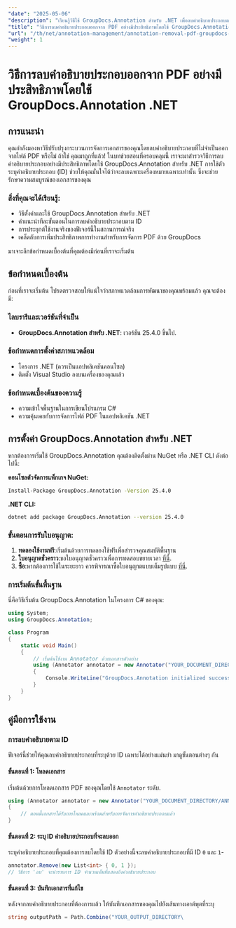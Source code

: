 ```yaml
---
"date": "2025-05-06"
"description": "เรียนรู้วิธีใช้ GroupDocs.Annotation สำหรับ .NET เพื่อลบคำอธิบายประกอบตาม ID และเพิ่มประสิทธิภาพกระบวนการจัดการเอกสารของคุณด้วยคู่มือที่ครอบคลุมนี้"
"title": "วิธีการลบคำอธิบายประกอบออกจาก PDF อย่างมีประสิทธิภาพโดยใช้ GroupDocs.Annotation .NET"
"url": "/th/net/annotation-management/annotation-removal-pdf-groupdocs-dotnet-guide/"
"weight": 1
---
```


# วิธีการลบคำอธิบายประกอบออกจาก PDF อย่างมีประสิทธิภาพโดยใช้ GroupDocs.Annotation .NET

## การแนะนำ

คุณกำลังมองหาวิธีปรับปรุงกระบวนการจัดการเอกสารของคุณโดยลบคำอธิบายประกอบที่ไม่จำเป็นออกจากไฟล์ PDF หรือไม่ ถ้าใช่ คุณมาถูกที่แล้ว! ในบทช่วยสอนที่ครอบคลุมนี้ เราจะมาสำรวจวิธีการลบคำอธิบายประกอบอย่างมีประสิทธิภาพโดยใช้ GroupDocs.Annotation สำหรับ .NET การใช้ตัวระบุคำอธิบายประกอบ (ID) ช่วยให้คุณมั่นใจได้ว่าจะลบเฉพาะเครื่องหมายเฉพาะเท่านั้น ซึ่งจะช่วยรักษาความสมบูรณ์ของเอกสารของคุณ

### สิ่งที่คุณจะได้เรียนรู้:
- วิธีตั้งค่าและใช้ GroupDocs.Annotation สำหรับ .NET
- คำแนะนำทีละขั้นตอนในการลบคำอธิบายประกอบตาม ID
- การประยุกต์ใช้งานจริงของฟีเจอร์นี้ในสถานการณ์จริง
- เคล็ดลับการเพิ่มประสิทธิภาพการทำงานสำหรับการจัดการ PDF ด้วย GroupDocs

มาเจาะลึกข้อกำหนดเบื้องต้นที่คุณต้องมีก่อนที่เราจะเริ่มต้น

## ข้อกำหนดเบื้องต้น

ก่อนที่เราจะเริ่มต้น โปรดตรวจสอบให้แน่ใจว่าสภาพแวดล้อมการพัฒนาของคุณพร้อมแล้ว คุณจะต้องมี:

### ไลบรารีและเวอร์ชันที่จำเป็น
- **GroupDocs.Annotation สำหรับ .NET**: เวอร์ชัน 25.4.0 ขึ้นไป.

### ข้อกำหนดการตั้งค่าสภาพแวดล้อม
- โครงการ .NET (ควรเป็นแอปพลิเคชันคอนโซล)
- ติดตั้ง Visual Studio ลงบนเครื่องของคุณแล้ว

### ข้อกำหนดเบื้องต้นของความรู้
- ความเข้าใจพื้นฐานในการเขียนโปรแกรม C#
- ความคุ้นเคยกับการจัดการไฟล์ PDF ในแอปพลิเคชัน .NET

## การตั้งค่า GroupDocs.Annotation สำหรับ .NET

หากต้องการเริ่มใช้ GroupDocs.Annotation คุณต้องติดตั้งผ่าน NuGet หรือ .NET CLI ดังต่อไปนี้:

**คอนโซลตัวจัดการแพ็กเกจ NuGet:**
```bash
Install-Package GroupDocs.Annotation -Version 25.4.0
```

**\.NET CLI:**
```bash
dotnet add package GroupDocs.Annotation --version 25.4.0
```

### ขั้นตอนการรับใบอนุญาต:
1. **ทดลองใช้งานฟรี**:เริ่มต้นด้วยการทดลองใช้ฟรีเพื่อสำรวจคุณสมบัติพื้นฐาน
2. **ใบอนุญาตชั่วคราว**:ขอใบอนุญาตชั่วคราวเพื่อการทดสอบขยายเวลา [ที่นี่](https://purchase-groupdocs.com/temporary-license/).
3. **ซื้อ**:หากต้องการใช้ในระยะยาว ควรพิจารณาซื้อใบอนุญาตแบบเต็มรูปแบบ [ที่นี่](https://purchase-groupdocs.com/buy).

### การเริ่มต้นขั้นพื้นฐาน
นี่คือวิธีเริ่มต้น GroupDocs.Annotation ในโครงการ C# ของคุณ:

```csharp
using System;
using GroupDocs.Annotation;

class Program
{
    static void Main()
    {
        // เริ่มต้นใช้งาน Annotator ด้วยเอกสารตัวอย่าง
        using (Annotator annotator = new Annotator("YOUR_DOCUMENT_DIRECTORY/ANNOTATED.pdf"))
        {
            Console.WriteLine("GroupDocs.Annotation initialized successfully.");
        }
    }
}
```

## คู่มือการใช้งาน

### การลบคำอธิบายตาม ID

ฟีเจอร์นี้ช่วยให้คุณลบคำอธิบายประกอบที่ระบุด้วย ID เฉพาะได้อย่างแม่นยำ มาดูขั้นตอนต่างๆ กัน

#### ขั้นตอนที่ 1: โหลดเอกสาร
เริ่มต้นด้วยการโหลดเอกสาร PDF ของคุณโดยใช้ `Annotator` ระดับ.

```csharp
using (Annotator annotator = new Annotator("YOUR_DOCUMENT_DIRECTORY/ANNOTATED.pdf"))
{
    // ตอนนี้เอกสารได้รับการโหลดและพร้อมสำหรับการจัดการคำอธิบายประกอบแล้ว
}
```

#### ขั้นตอนที่ 2: ระบุ ID คำอธิบายประกอบที่จะลบออก
ระบุคำอธิบายประกอบที่คุณต้องการลบโดยใช้ ID ตัวอย่างนี้จะลบคำอธิบายประกอบที่มี ID `0` และ `1`-

```csharp
annotator.Remove(new List<int> { 0, 1 });
// วิธีการ 'ลบ' จะนำรายการ ID จำนวนเต็มที่แสดงถึงคำอธิบายประกอบ
```

#### ขั้นตอนที่ 3: บันทึกเอกสารที่แก้ไข
หลังจากลบคำอธิบายประกอบที่ต้องการแล้ว ให้บันทึกเอกสารของคุณไปยังเส้นทางเอาต์พุตที่ระบุ

```csharp
string outputPath = Path.Combine("YOUR_OUTPUT_DIRECTORY\